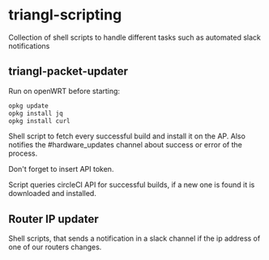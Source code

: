 # triangl-scripting

Collection of shell scripts to handle different tasks such as automated slack notifications


## triangl-packet-updater
Run on openWRT before starting:

```bash
opkg update
opkg install jq
opkg install curl
```

Shell script to fetch every successful build and install it on the AP. Also notifies the #hardware_updates channel about success or error of the process.

Don't forget to insert API token.

Script queries circleCI API for successful builds, if a new one is found it is downloaded and installed.

## Router IP updater
Shell scripts, that sends a notification in a slack channel if the ip address of one of our routers changes.
